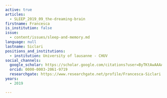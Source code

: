 ```yaml
---
active: true
articles:
  - SLEEP_2019_09_the-dreaming-brain
firstname: Francesca
is_institution: false
issue:
  - content/issues/sleep-and-memory.md
language: null
lastname: Siclari
positions_and_institutions:
  - institution: University of lausanne - CHUV
social_channels:
  google_scholar: https://scholar.google.com/citations?user=ByTKtAwAAAAJ&hl=en
  orcid: 0000-0003-2061-9719
  researchgate: https://www.researchgate.net/profile/Francesca-Siclari
years:
  - 2019

---
```

